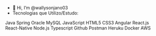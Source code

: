 - 👋 Hi, I’m @wallysonjano03
- Tecnologias que Utilizo/Estudo:

Java  Spring  Oracle  MySQL  JavaScript  HTML5  CSS3  Angular  React.js  React-Native  Node.js  Typescript  Github  Postman  Heruku  Docker  AWS 

<!---
wallysonjano03/wallysonjano03 is a ✨ special ✨ repository because its `README.md` (this file) appears on your GitHub profile.
You can click the Preview link to take a look at your changes.
--->

